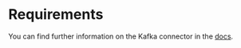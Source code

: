 # Requirements
<!-- to be updated -->
You can find further information on the Kafka connector in the [docs](https://docs.open-metadata.org/connectors/objectstore/azure).